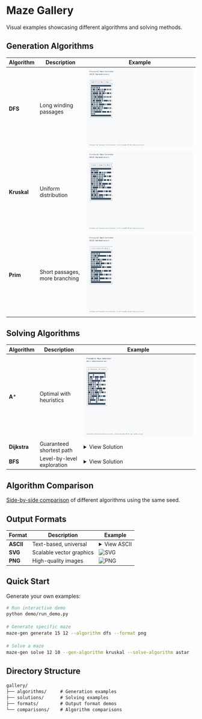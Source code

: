 # Maze Gallery

Visual examples showcasing different algorithms and solving methods.

## Generation Algorithms

| Algorithm | Description | Example |
|-----------|-------------|---------|
| **DFS** | Long winding passages | ![DFS](algorithms/dfs_maze_example.svg) |
| **Kruskal** | Uniform distribution | ![Kruskal](algorithms/kruskal_maze_example.svg) |
| **Prim** | Short passages, more branching | ![Prim](algorithms/prim_maze_example.svg) |

## Solving Algorithms

| Algorithm | Description | Example |
|-----------|-------------|---------|
| **A*** | Optimal with heuristics | ![A*](solutions/astar_solution_example.svg) |
| **Dijkstra** | Guaranteed shortest path | <details><summary>View Solution</summary><br><br>```<br>┌───────────────────────────┐<br>│ Dijkstra Solution (37 steps) │<br>├───────────────────────────┤<br>│ █████████████████████████ │<br>│ █S█·······█···········  █ │<br>│ █·█·█████·█·█████████·███ │<br>│ █·█·····█···█   █   █···█ │<br>│ █·█████·█████ █ ███ ███·█ │<br>│ █·····█·█     █       █·█ │<br>│ █████·█·█ ███████ █████·█ │<br>│ █                     █E█ │<br>│ █████████████████████████ │<br>└───────────────────────────┘<br>```<br></details> |
| **BFS** | Level-by-level exploration | <details><summary>View Solution</summary><br><br>```<br>┌───────────────────────────┐<br>│ BFS Solution (37 steps)   │<br>├───────────────────────────┤<br>│ █████████████████████████ │<br>│ █S█·······█···········  █ │<br>│ █·█·█████·█·█████████·███ │<br>│ █·█·····█···█   █   █···█ │<br>│ █·█████·█████ █ ███ ███·█ │<br>│ █·····█·█     █       █·█ │<br>│ █████·█·█ ███████ █████·█ │<br>│ █                     █E█ │<br>│ █████████████████████████ │<br>└───────────────────────────┘<br>```<br></details> |

## Algorithm Comparison

[Side-by-side comparison](comparisons/algorithm_comparison.md) of different algorithms using the same seed.

## Output Formats

| Format | Description | Example |
|--------|-------------|---------|
| **ASCII** | Text-based, universal | <details><summary>View ASCII</summary><br><br>```<br>+-+-+-+-+-+-+-+-+-+-+<br>|S ·|       | | |   |<br>+-+ +-+ +-+-+ + +-+ +<br>|· ·        |       |<br>+ +-+-+-+-+-+ +-+-+ +<br>|· · ·  | | |   |   |<br>+ + + +-+ + + +-+-+-+<br>| | |· ·  |         |<br>+ + +-+ +-+-+-+ + + +<br>| | | |·|  · ·  | | |<br>+-+-+ + +-+ + +-+-+-+<br>|      · · ·|·|  · ·|<br>+ + +-+-+-+-+ +-+ + +<br>| |       |  ·|· ·|·|<br>+ + + + +-+-+ + +-+ +<br>| | | | |    · ·|  E|<br>+-+-+-+-+-+-+-+-+-+-+<br>```<br></details> |
| **SVG** | Scalable vector graphics | ![SVG](formats/svg_maze_example.svg) |
| **PNG** | High-quality images | ![PNG](formats/png_maze_example.png) |

## Quick Start

Generate your own examples:

```bash
# Run interactive demo
python demo/run_demo.py

# Generate specific maze
maze-gen generate 15 12 --algorithm dfs --format png

# Solve a maze
maze-gen solve 12 10 --gen-algorithm kruskal --solve-algorithm astar
```

## Directory Structure

```
gallery/
├── algorithms/     # Generation examples
├── solutions/      # Solving examples
├── formats/        # Output format demos
└── comparisons/    # Algorithm comparisons
```
